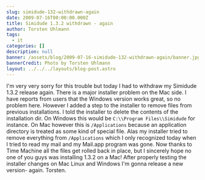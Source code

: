 ```yaml
---
slug: simidude-132-withdrawn-again
date: 2009-07-16T00:00:00.000Z
title: Simidude 1.3.2 withdrawn - again
author: Torsten Uhlmann
tags:
  - it
categories: []
description: null
banner: /assets/blog/2009-07-16-simidude-132-withdrawn-again/banner.jpg
bannerCredit: Photo by Torsten Uhlmann
layout: ../../../layouts/blog-post.astro
---
```


I'm very very sorry for this trouble but today I had to withdraw my Simidude 1.3.2 release again. There is a major installer problem on the Mac side. I have reports from users that the Windows version works great, so no problem here. However I added a step to the installer to remove files from previous installations. I told the installer to delete the contents of the installation dir. On Windows this would be `C:\\Program Files\\Simidude` for instance. On Mac however this is `/Applications` because an application directory is treated as some kind of special file. Alas my installer tried to remove everything from `/Applications` which I only recognized today when I tried to read my mail and my Mail.app program was gone. Now thanks to Time Machine all the files get rolled back in place, but I sincerely hope no one of you guys was installing 1.3.2 on a Mac! After properly testing the installer changes on Mac Linux and Windows I'm gonna release a new version- again. Torsten.

